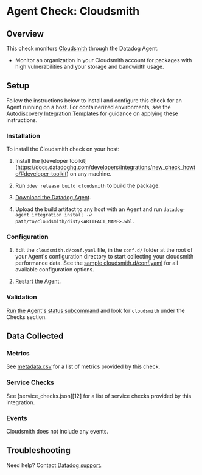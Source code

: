 # Agent Check: Cloudsmith

## Overview

This check monitors [Cloudsmith][1] through the Datadog Agent.
- Monitor an organization in your Cloudsmith account for packages with high vulnerabilities and your storage and bandwidth usage. 


## Setup

Follow the instructions below to install and configure this check for an Agent running on a host. For containerized environments, see the [Autodiscovery Integration Templates][2] for guidance on applying these instructions.

### Installation

To install the Cloudsmith check on your host:


1. Install the [developer toolkit]
(https://docs.datadoghq.com/developers/integrations/new_check_howto/#developer-toolkit)
 on any machine.

2. Run `ddev release build cloudsmith` to build the package.

3. [Download the Datadog Agent](https://app.datadoghq.com/account/settings#agent).

4. Upload the build artifact to any host with an Agent and
 run `datadog-agent integration install -w
 path/to/cloudsmith/dist/<ARTIFACT_NAME>.whl`.

### Configuration

1. Edit the `cloudsmith.d/conf.yaml` file, in the `conf.d/` folder at the root of your Agent's configuration directory to start collecting your cloudsmith performance data. See the [sample cloudsmith.d/conf.yaml][3] for all available configuration options.

2. [Restart the Agent][4].

### Validation

[Run the Agent's status subcommand][5] and look for `cloudsmith` under the Checks section.

## Data Collected

### Metrics

See [metadata.csv][6] for a list of metrics provided by this check.

### Service Checks

See [service_checks.json][12] for a list of service checks provided by this integration.

### Events

Cloudsmith does not include any events.

## Troubleshooting

Need help? Contact [Datadog support][7].

[1]: **LINK_TO_INTEGRATION_SITE**
[2]: https://docs.datadoghq.com/agent/kubernetes/integrations/
[3]: https://github.com/DataDog/integrations-extras/blob/master/cloudsmith/datadog_checks/cloudsmith/data/conf.yaml.example
[4]: https://docs.datadoghq.com/agent/guide/agent-commands/#start-stop-and-restart-the-agent
[5]: https://docs.datadoghq.com/agent/guide/agent-commands/#agent-status-and-information
[6]: https://github.com/DataDog/integrations-extras/blob/master/cloudsmith/metadata.csv
[7]: https://docs.datadoghq.com/help/
